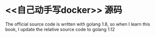 # <<自己动手写docker>> 源码

The official source code is written with golang 1.8,  so when I learn this book, I update the relative source code to golang 1.12

